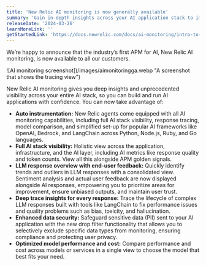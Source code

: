 ```yaml
---
title: 'New Relic AI monitoring is now generally available'
summary: 'Gain in-depth insights across your AI application stack to improve performance, quality and cost'
releaseDate: '2024-03-26'
learnMoreLink: ''
getStartedLink: 'https://docs.newrelic.com/docs/ai-monitoring/intro-to-ai-monitoring/'
---
```


We’re happy to announce that the industry’s first APM for AI, New Relic AI monitoring, is now available to all our customers.

![AI monitoring screenshot])/images/aimonitoringga.webp "A screenshot that shows the tracing view")

New Relic AI monitoring gives you deep insights and unprecedented visibility across your entire AI stack, so you can build and run AI applications with confidence. You can now take advantage of:

- **Auto instrumentation:** New Relic agents come equipped with all AI monitoring capabilities, including full AI stack visibility, response tracing, model comparison, and simplified set-up for popular AI frameworks like OpenAI, Bedrock, and LangChain across Python, Node.js, Ruby, and Go languages.
- **Full AI stack visibility:** Holistic view across the application, infrastructure, and the AI layer, including AI metrics like response quality and token counts. View all this alongside APM golden signals.
- **LLM response overview with end-user feedback:** Quickly identify trends and outliers in LLM responses with a consolidated view. Sentiment analysis and actual user feedback are now displayed alongside AI responses, empowering you to prioritize areas for improvement, ensure unbiased outputs, and maintain user trust.
- **Deep trace insights for every response:** Trace the lifecycle of complex LLM responses built with tools like LangChain to fix performance issues and quality problems such as bias, toxicity, and hallucination.
- **Enhanced data security:** Safeguard sensitive data (PII) sent to your AI application with the new drop filter functionality that allows you to selectively exclude specific data types from monitoring, ensuring compliance and protecting user privacy.
- **Optimized model performance and cost:** Compare performance and cost across models or services in a single view to choose the model that best fits your need.
